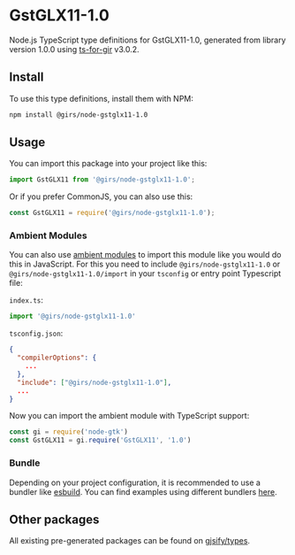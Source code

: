 
# GstGLX11-1.0

Node.js TypeScript type definitions for GstGLX11-1.0, generated from library version 1.0.0 using [ts-for-gir](https://github.com/gjsify/ts-for-gir) v3.0.2.


## Install

To use this type definitions, install them with NPM:
```bash
npm install @girs/node-gstglx11-1.0
```

## Usage

You can import this package into your project like this:
```ts
import GstGLX11 from '@girs/node-gstglx11-1.0';
```

Or if you prefer CommonJS, you can also use this:
```ts
const GstGLX11 = require('@girs/node-gstglx11-1.0');
```

### Ambient Modules

You can also use [ambient modules](https://github.com/gjsify/ts-for-gir/tree/main/packages/cli#ambient-modules) to import this module like you would do this in JavaScript.
For this you need to include `@girs/node-gstglx11-1.0` or `@girs/node-gstglx11-1.0/import` in your `tsconfig` or entry point Typescript file:

`index.ts`:
```ts
import '@girs/node-gstglx11-1.0'
```

`tsconfig.json`:
```json
{
  "compilerOptions": {
    ...
  },
  "include": ["@girs/node-gstglx11-1.0"],
  ...
}
```

Now you can import the ambient module with TypeScript support: 

```ts
const gi = require('node-gtk')
const GstGLX11 = gi.require('GstGLX11', '1.0')
```


### Bundle

Depending on your project configuration, it is recommended to use a bundler like [esbuild](https://esbuild.github.io/). You can find examples using different bundlers [here](https://github.com/gjsify/ts-for-gir/tree/main/examples).

## Other packages

All existing pre-generated packages can be found on [gjsify/types](https://github.com/gjsify/types).

